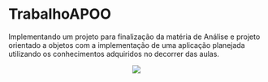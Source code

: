 # TrabalhoAPOO
Implementando um projeto para finalização da matéria de Análise e projeto orientado a objetos com a implementação de uma aplicação planejada utilizando os conhecimentos adquiridos no decorrer das aulas.
<p align="center">
  <img src="https://imgur.com/8le0UwX.png" />
</p>
